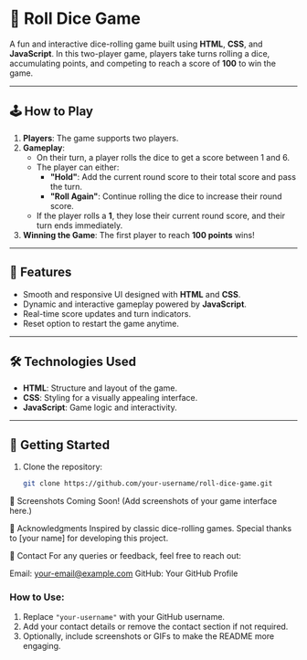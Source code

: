 # 🎲 Roll Dice Game

A fun and interactive dice-rolling game built using **HTML**, **CSS**, and **JavaScript**. In this two-player game, players take turns rolling a dice, accumulating points, and competing to reach a score of **100** to win the game.

---

## 🕹️ How to Play
1. **Players**: The game supports two players.
2. **Gameplay**:
   - On their turn, a player rolls the dice to get a score between 1 and 6.
   - The player can either:
     - **"Hold"**: Add the current round score to their total score and pass the turn.
     - **"Roll Again"**: Continue rolling the dice to increase their round score.
   - If the player rolls a **1**, they lose their current round score, and their turn ends immediately.
3. **Winning the Game**: The first player to reach **100 points** wins!

---

## 🎨 Features
- Smooth and responsive UI designed with **HTML** and **CSS**.
- Dynamic and interactive gameplay powered by **JavaScript**.
- Real-time score updates and turn indicators.
- Reset option to restart the game anytime.

---

## 🛠️ Technologies Used
- **HTML**: Structure and layout of the game.
- **CSS**: Styling for a visually appealing interface.
- **JavaScript**: Game logic and interactivity.

---

## 🚀 Getting Started
1. Clone the repository:
   ```bash
   git clone https://github.com/your-username/roll-dice-game.git

📸 Screenshots
Coming Soon! (Add screenshots of your game interface here.)

🙌 Acknowledgments
Inspired by classic dice-rolling games.
Special thanks to [your name] for developing this project.

📧 Contact
For any queries or feedback, feel free to reach out:

Email: your-email@example.com
GitHub: Your GitHub Profile


### How to Use:
1. Replace `"your-username"` with your GitHub username.
2. Add your contact details or remove the contact section if not required.
3. Optionally, include screenshots or GIFs to make the README more engaging.
